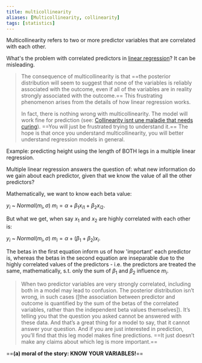 ```yaml
---
title: multicollinearity
aliases: [Multicollinearity, collinearity]
tags: [statistics]
---
```


Multicollinearity refers to two or more predictor variables that are correlated with each other.

What's the problem with correlated predictors in [linear regression](notes/statistics/linear-regression.md)? It can be misleading.

>  The consequence of multicollinearity is that ==the posterior distribution will seem to suggest that none of the variables is reliably associated with the outcome, even if all of the variables are in reality strongly associated with the outcome.== This frustrating phenomenon arises from the details of how linear regression works.
>  
>    In fact, there is nothing wrong with multicollinearity. The model will work fine for prediction (see: [Collinearity isnt une maladie that needs curing](notes/statistics/Collinearity-isnt-une-maladie-that-needs-curing.md)). ==You will just be frustrated trying to understand it.== The hope is that once you understand multicollinearity, you will better understand regression models in general.

Example: predicting height using the length of BOTH legs in a multiple linear regression.

Multiple linear regression answers the question of: what new information do we gain about each predictor, given that we know the value of all the other predictors?

Mathematically, we want to know each beta value: 

$y_i$ ~ $Normal(m_i, \sigma)$
$m_i = \alpha + \beta_{1}{x_{i1}} + \beta_{2}{x_{i2}}$.

But what we get, when say $x_1$ and $x_2$ are highly correlated with each other is:

$y_i$ ~ $Normal(m_i, \sigma)$
$m_i = \alpha + (\beta_{1} + \beta_{2})x_i$.

The betas in the first equation inform us of how 'important' each predictor is, whereas the betas in the second equation are inseparable due to the highly correlated values of the predictors - i.e. the predictors are treated the same, mathematically, s.t. only the sum of $\beta_1$ and $\beta_2$ influence $m_i$.

>  When two predictor variables are very strongly correlated, including both in a model may lead to confusion. The posterior distribution isn’t wrong, in such cases ([the association between predictor and outcome is quantified by the sum of the betas of the correlated variables, rather than the independent beta values themselves]). It’s telling you that the question you asked cannot be answered with these data. And that’s a great thing for a model to say, that it cannot answer your question. And if you are just interested in prediction, you’ll find that this leg model makes fine predictions. ==It just doesn’t make any claims about which leg is more important.==

==**(a) moral of the story: KNOW YOUR VARIABLES!**==

